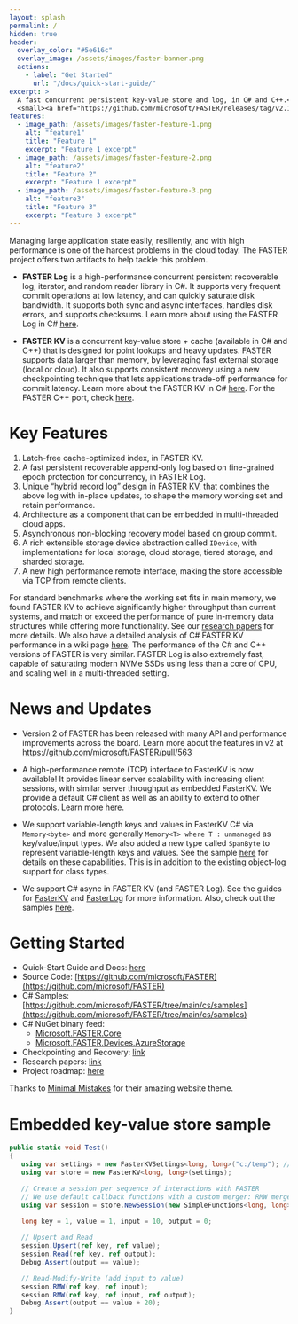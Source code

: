 ```yaml
---
layout: splash
permalink: /
hidden: true
header:
  overlay_color: "#5e616c"
  overlay_image: /assets/images/faster-banner.png
  actions:
    - label: "Get Started"
      url: "/docs/quick-start-guide/"
excerpt: >
  A fast concurrent persistent key-value store and log, in C# and C++.<br />
  <small><a href="https://github.com/microsoft/FASTER/releases/tag/v2.1.0">Latest release v2.1.0</a></small>
features:
  - image_path: /assets/images/faster-feature-1.png
    alt: "feature1"
    title: "Feature 1"
    excerpt: "Feature 1 excerpt"
  - image_path: /assets/images/faster-feature-2.png
    alt: "feature2"
    title: "Feature 2"
    excerpt: "Feature 1 excerpt"
  - image_path: /assets/images/faster-feature-3.png
    alt: "feature3"
    title: "Feature 3"
    excerpt: "Feature 3 excerpt"
---
```


Managing large application state easily, resiliently, and with high performance is one of the hardest
problems in the cloud today. The FASTER project offers two artifacts to help tackle this problem.

* **FASTER Log** is a high-performance concurrent persistent recoverable log, iterator, and random 
reader library in C#. It supports very frequent commit operations at low latency, and can quickly saturate 
disk bandwidth. It supports both sync and async interfaces, handles disk errors, and supports checksums. Learn 
more about using the FASTER Log in C# [here](docs/fasterlog-basics/).

* **FASTER KV** is a concurrent key-value store + cache (available in C# and C++) that is designed for point 
lookups and heavy updates. FASTER supports data larger than memory, by leveraging fast external 
storage (local or cloud). It also supports consistent recovery using a new checkpointing technique that lets 
applications trade-off performance for commit latency. Learn more about the FASTER KV in C# 
[here](docs/fasterkv-basics/). For the FASTER C++ port, check [here](docs/fasterkv-cpp/).

# Key Features

1. Latch-free cache-optimized index, in FASTER KV.
2. A fast persistent recoverable append-only log based on fine-grained epoch protection for concurrency, 
in FASTER Log.
3. Unique “hybrid record log” design in FASTER KV, that combines the above log with in-place updates, to 
shape the memory working set and retain performance.
4. Architecture as a component that can be embedded in multi-threaded cloud apps. 
5. Asynchronous non-blocking recovery model based on group commit.
6. A rich extensible storage device abstraction called `IDevice`, with implementations for local
storage, cloud storage, tiered storage, and sharded storage.
7. A new high performance remote interface, making the store accessible via TCP from remote clients.

For standard benchmarks where the working set fits in main memory, we found FASTER KV to achieve
significantly higher throughput than current systems, and match or exceed the performance of pure 
in-memory data structures while offering more functionality. See our [research papers](docs/td-research-papers/)
for more details. We also have a detailed analysis of C# FASTER KV performance in a wiki page 
[here](https://github.com/Microsoft/FASTER/wiki/Performance-of-FASTER-in-C%23). The performance of the 
C# and C++ versions of FASTER is very similar. FASTER Log is also extremely fast, capable of saturating modern
NVMe SSDs using less than a core of CPU, and scaling well in a multi-threaded setting.

# News and Updates

* Version 2 of FASTER has been released with many API and performance improvements across the board. Learn more about the features in v2 at https://github.com/microsoft/FASTER/pull/563

* A high-performance remote (TCP) interface to FasterKV is now available! It provides linear server scalability with increasing client sessions, with similar server throughput as embedded FasterKV. We provide a default C# client as well as an ability to extend to other protocols. Learn more [here](docs/remote-basics/).

* We support variable-length keys and values in FasterKV C# via `Memory<byte>` and more generally `Memory<T> where T : unmanaged` as key/value/input types. We also added
a new type called `SpanByte` to represent variable-length keys and values. See the sample [here](https://github.com/Microsoft/FASTER/tree/main/cs/samples/StoreVarLenTypes) for details on these capabilities. This is in addition to the existing object-log support for class types.

* We support C# async in FASTER KV (and FASTER Log). See the guides for [FasterKV](docs/fasterkv-basics/) and [FasterLog](docs/fasterlog-basics/) 
for more information. Also, check out the samples [here](https://github.com/Microsoft/FASTER/tree/main/cs/samples).


# Getting Started

* Quick-Start Guide and Docs: [here](docs/quick-start-guide/)
* Source Code: [https://github.com/microsoft/FASTER](https://github.com/microsoft/FASTER)
* C# Samples: [https://github.com/microsoft/FASTER/tree/main/cs/samples](https://github.com/microsoft/FASTER/tree/main/cs/samples)
* C# NuGet binary feed:
  * [Microsoft.FASTER.Core](https://www.nuget.org/packages/Microsoft.FASTER.Core/)
  * [Microsoft.FASTER.Devices.AzureStorage](https://www.nuget.org/packages/Microsoft.FASTER.Devices.AzureStorage/)
* Checkpointing and Recovery: [link](docs/fasterkv-basics/#checkpointing-and-recovery)
* Research papers: [link](docs/td-research-papers/)
* Project roadmap: [here](docs/roadmap)

Thanks to [Minimal Mistakes](https://github.com/mmistakes/minimal-mistakes) for their amazing website theme.

# Embedded key-value store sample

```cs
public static void Test()
{
   using var settings = new FasterKVSettings<long, long>("c:/temp"); // backing storage device
   using var store = new FasterKV<long, long>(settings);

   // Create a session per sequence of interactions with FASTER
   // We use default callback functions with a custom merger: RMW merges input by adding it to value
   using var session = store.NewSession(new SimpleFunctions<long, long>((a, b) => a + b));
   
   long key = 1, value = 1, input = 10, output = 0;

   // Upsert and Read
   session.Upsert(ref key, ref value);
   session.Read(ref key, ref output);
   Debug.Assert(output == value);

   // Read-Modify-Write (add input to value)
   session.RMW(ref key, ref input);
   session.RMW(ref key, ref input, ref output);
   Debug.Assert(output == value + 20);
}
```
